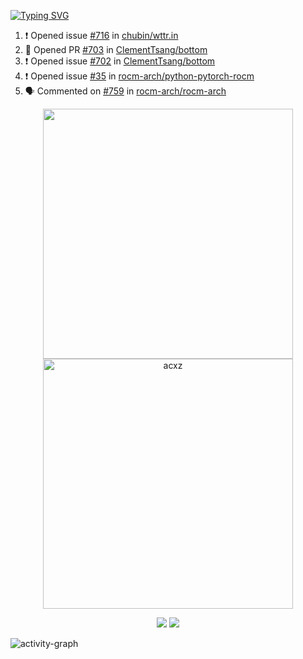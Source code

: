 [![Typing SVG](https://readme-typing-svg.herokuapp.com?size=16&color=AFFFA3&multiline=true&height=75&lines=contributing+to+robotics%2Faerospace%2Fml%2Fgpu+software;packaging+it+for+archlinux;ricer)](https://git.io/typing-svg)

<!--START_SECTION:activity-->
1. ❗️ Opened issue [#716](https://github.com/chubin/wttr.in/issues/716) in [chubin/wttr.in](https://github.com/chubin/wttr.in)
2. 💪 Opened PR [#703](https://github.com/ClementTsang/bottom/pull/703) in [ClementTsang/bottom](https://github.com/ClementTsang/bottom)
3. ❗️ Opened issue [#702](https://github.com/ClementTsang/bottom/issues/702) in [ClementTsang/bottom](https://github.com/ClementTsang/bottom)
4. ❗️ Opened issue [#35](https://github.com/rocm-arch/python-pytorch-rocm/issues/35) in [rocm-arch/python-pytorch-rocm](https://github.com/rocm-arch/python-pytorch-rocm)
5. 🗣 Commented on [#759](https://github.com/rocm-arch/rocm-arch/issues/759) in [rocm-arch/rocm-arch](https://github.com/rocm-arch/rocm-arch)
<!--END_SECTION:activity-->

<p align="center">
  <img width="400em" src=https://github-readme-stats.vercel.app/api?username=acxz&include_all_commits=true&show_icons=true />
  <img width="400em" src="https://github-readme-streak-stats.herokuapp.com/?user=acxz&" alt="acxz" />
</p>

<p align="center">
  <img src=https://github-readme-stats.vercel.app/api/top-langs/?username=acxz&layout=compact />
  <img src=https://github-profile-trophy.vercel.app/?username=acxz&row=2&column=4 />
</p>

![activity-graph](https://activity-graph.herokuapp.com/graph?username=acxz&theme=aqua)
